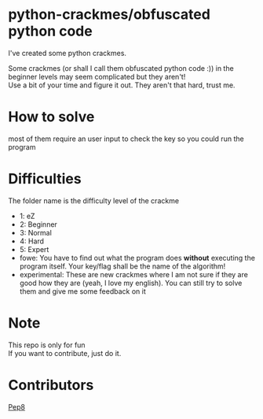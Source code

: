 # python-crackmes/obfuscated python code
I've created some python crackmes.  

Some crackmes (or shall I call them obfuscated python code :)) in the beginner levels may seem complicated but they aren't!  
Use a bit of your time and figure it out. They aren't that hard, trust me.  

# How to solve

most of them require an user input to check the key so you could run the program

# Difficulties

The folder name is the difficulty level of the crackme  
  
- 1: eZ  
- 2: Beginner  
- 3: Normal  
- 4: Hard  
- 5: Expert  
- fowe: You have to find out what the program does **without** executing the program itself. Your key/flag shall be the name of the algorithm!  
- experimental: These are new crackmes where I am not sure if they are good how they are (yeah, I love my english). You can still try to solve them and give me some feedback on it  


# Note

This repo is only for fun  
If you want to contribute, just do it.

# Contributors

[Pep8](https://www.youtube.com/watch?v=hgI0p1zf31k)
